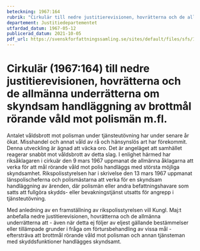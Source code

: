 ```yaml
---
beteckning: 1967:164
rubrik: "Cirkulär till nedre justitierevisionen, hovrätterna och de allmänna underrätterna om skyndsam handläggning av brottmål rörande våld mot polismän m.fl."
departement: Justitiedepartementet
utfardad_datum: 1967-05-12
publicerad_datum: 2021-10-05
pdf_url: https://svenskforfattningssamling.se/sites/default/files/sfs/1967-05/SFS1967-164.pdf
---
```


# Cirkulär (1967:164) till nedre justitierevisionen, hovrätterna och de allmänna underrätterna om skyndsam handläggning av brottmål rörande våld mot polismän m.fl.

Antalet våldsbrott mot polisman under tjänsteutövning har under senare år ökat. Misshandel och annat våld av rå och hänsynslös art har förekommit. Denna utveckling är ägnad att väcka oro. Det är angeläget att samhället reagerar snabbt mot våldsbrott av detta slag. I enlighet härmed har riksåklagaren i cirkuär den 9 mars 1967 uppmanat de allmänna åklagarna att verka för att mål rörande våld mot polis handläggs med största möjliga skyndsamhet. Rikspolisstyrelsen har i skrivelse den 13 mars 1967 uppmanat länspolischeferna och polismästarna att verka för en skyndsam handläggning av ärenden, där polismän eller andra befattningshavare som satts att fullgöra skydds- eller bevakningstjänst utsatts för angrepp i tjänsteutövning.

Med anledning av en framställning av rikspolisstyrelsen vill Kungl. Maj:t anbefalla nedre justitierevisionen, hovrätterna och de allmänna underrätterna att - även när detta ej följer av eljest gällande bestämmelser eller tillämpade grunder i fråga om förtursbehandling av vissa mål - eftersträva att brottmål rörande våld mot polisman och annan tjänsteman med skyddsfunktioner handlägges skyndsamt.
